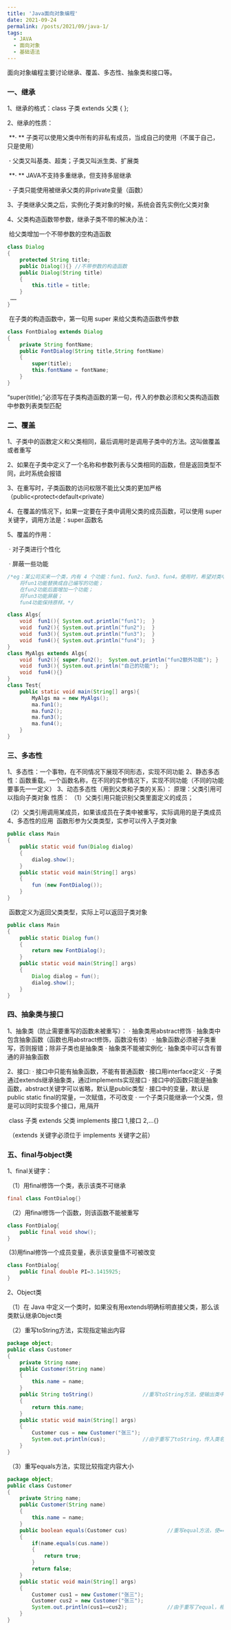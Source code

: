 ```yaml
---
title: 'Java面向对象编程'
date: 2021-09-24
permalink: /posts/2021/09/java-1/
tags:
  - JAVA
  - 面向对象
  - 基础语法
---
```

面向对象编程主要讨论继承、覆盖、多态性、抽象类和接口等。

### 一、继承

1、继承的格式：class 子类 extends 父类 {  };

2、继承的性质：

​       **· **   子类可以使用父类中所有的非私有成员，当成自己的使用（不属于自己，只是使用）

​       **·**    父类又叫基类、超类；子类又叫派生类、扩展类

​       **· **   JAVA不支持多重继承，但支持多层继承

​       **·**   子类只能使用被继承父类的非private变量（函数）

3、子类继承父类之后，实例化子类对象的时候，系统会首先实例化父类对象

4、父类构造函数带参数，继承子类不带的解决办法：

​                 给父类增加一个不带参数的空构造函数

```java
class Dialog 
{ 
	protected String title; 
    public Dialog(){} //不带参数的构造函数
    public Dialog(String title)
    { 
        this.title = title; 
    } 
 …… 
} 
```

​				在子类的构造函数中，第一句用 super 来给父类构造函数传参数

```java
class FontDialog extends Dialog
{ 
    private String fontName; 
    public FontDialog(String title,String fontName)
    { 
        super(title); 
        this.fontName = fontName; 
    } 
} 
```

​     		 “super(title);”必须写在子类构造函数的第一句，传入的参数必须和父类构造函数中参数列表类型匹配



### 二、覆盖

1、子类中的函数定义和父类相同，最后调用时是调用子类中的方法。这叫做覆盖或者重写

2、如果在子类中定义了一个名称和参数列表与父类相同的函数，但是返回类型不同，此时系统会报错

3、在重写时，子类函数的访问权限不能比父类的更加严格（public<protect<default<private）

4、在覆盖的情况下，如果一定要在子类中调用父类的成员函数，可以使用 super 关键字，调用方法是：super.函数名

5、覆盖的作用：

​			·   对子类进行个性化

​			·   屏蔽一些功能

```java
/*eg：某公司买来一个类，内有 4 个功能：fun1、fun2、fun3、fun4。使用时，希望对类中的功能进行一定的修改，情况如下：
	将fun1功能替换成自己编写的功能；
	在fun2功能后面增加一个功能；
	将fun3功能屏蔽；
	fun4功能保持原样。*/

class Algs{
	void  fun1(){ System.out.println("fun1");  }
	void  fun2(){ System.out.println("fun2");  }
	void  fun3(){ System.out.println("fun3");  }
	void  fun4(){ System.out.println("fun4");  }
}
class MyAlgs extends Algs{
	void  fun2(){ super.fun2();  System.out.println("fun2额外功能"); }
	void  fun3(){ System.out.println("自己的功能");  }
	void  fun4(){}	
}
class Test{
	public static void main(String[] args){
		MyAlgs ma = new MyAlgs();
        ma.fun1();
        ma.fun2();
        ma.fun3();
		ma.fun4();
	}
}
```



### 三、多态性

1、多态性：一个事物，在不同情况下展现不同形态，实现不同功能
2、静态多态性：函数重载。一个函数名称，在不同的实参情况下，实现不同功能（不同的功能要事先一一定义）
3、动态多态性（用到父类和子类的关系）：
					原理：父类引用可以指向子类对象
					性质： （1）父类引用只能识别父类里面定义的成员；

​								（2）父类引用调用某成员，如果该成员在子类中被重写，实际调用的是子类成员
4、多态性的应用
​             函数形参为父类类型，实参可以传入子类对象

```java
public class Main 
{ 
    public static void fun(Dialog dialog)
    {
        dialog.show(); 
    } 
    public static void main(String[] args)
    { 
        fun (new FontDialog()); 
    } 
} 
```

​			函数定义为返回父类类型，实际上可以返回子类对象

```java
public class Main 
{ 
    public static Dialog fun()
    { 
        return new FontDialog(); 
    } 
    public static void main(String[] args)
    { 
        Dialog dialog = fun();
        dialog.show(); 
    } 
}
```



### 四、抽象类与接口

1、抽象类（防止需要重写的函数未被重写）：
			·    抽象类用abstract修饰
      	  ·    抽象类中包含抽象函数（函数也用abstract修饰，函数没有体）
			·    抽象函数必须被子类重写，否则报错；除非子类也是抽象类
			·     抽象类不能被实例化
			·     抽象类中可以含有普通的非抽象函数

2、接口:
			·     接口中只能有抽象函数，不能有普通函数
			·     接口用interface定义
			·     子类通过extends继承抽象类，通过implements实现接口
			·     接口中的函数只能是抽象函数，abstract关键字可以省略，默认是public类型
			·     接口中的变量，默认是public static final的常量，一次赋值，不可改变
			·     一个子类只能继承一个父类，但是可以同时实现多个接口，用,隔开

​							class 子类 extends 父类 implements 接口 1,接口 2,…{} 

​						    （extends 关键字必须位于 implements 关键字之前）



### 五、final与object类

1、final关键字：

​	（1）用final修饰一个类，表示该类不可继承

```java
final class FontDialog{}
```

​	（2）用final修饰一个函数，则该函数不能被重写

```java
class FontDialog{
	public final void show();
}
```

​	(3)用final修饰一个成员变量，表示该变量值不可被改变

```java
class FontDialog{
	public final double PI=3.1415925;
}
```

2、Object类

​	（1）在 Java 中定义一个类时，如果没有用extends明确标明直接父类，那么该类默认继承Object类

​	（2）重写toString方法，实现指定输出内容

```java
package object; 
public class Customer 
{ 
    private String name; 
    public Customer(String name)
    { 
        this.name = name; 
    }
    public String toString()				//重写toString方法，使输出类中的name变量
    { 
    	return this.name;
    }
    public static void main(String[] args)
    { 
        Customer cus = new Customer("张三"); 
        System.out.println(cus); 			//由于重写了toString，传入类名也能输出name
    } 
} 
```

​	（3）重写equals方法，实现比较指定内容大小

```java
package object; 
public class Customer 
{ 
    private String name; 
    public Customer(String name)
    { 
        this.name = name; 
    } 
    public boolean equals(Customer cus)				//重写equal方法，使==是比较name变量
    { 
        if(name.equals(cus.name))
        { 
            return true; 
        } 
        return false; 
    }
    public static void main(String[] args)
    { 
        Customer cus1 = new Customer("张三"); 
        Customer cus2 = new Customer("张三");
        System.out.println(cus1==cus2); 			//由于重写了equal，相当于类名.name==类名.name
    } 
} 
```

